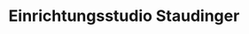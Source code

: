 ---
title: "Einrichtungsstudio Staudinger"
url: /graz/einrichtungsstudio-staudinger/
shop: Möbel
---